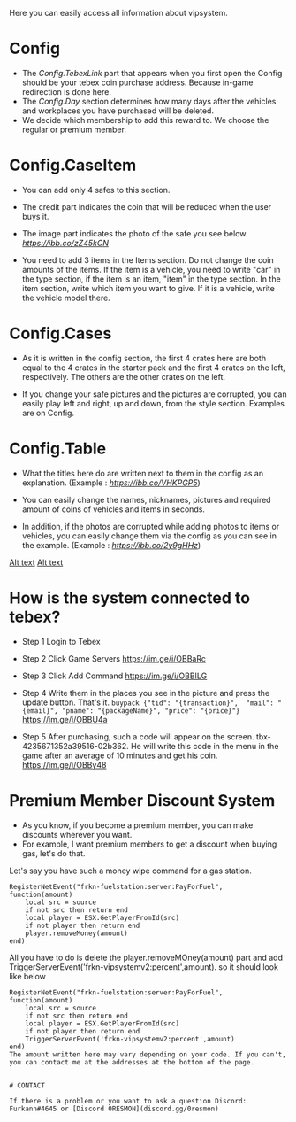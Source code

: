 Here you can easily access all information about vipsystem.

# Config

- The _Config.TebexLink_ part that appears when you first open the Config should be your tebex coin purchase address. Because in-game redirection is done here.
- The _Config.Day_ section determines how many days after the vehicles and workplaces you have purchased will be deleted.
- We decide which membership to add this reward to. We choose the regular or premium member.

# Config.CaseItem

- You can add only 4 safes to this section.

- The credit part indicates the coin that will be reduced when the user buys it.

- The image part indicates the photo of the safe you see below.
_https://ibb.co/zZ45kCN_

- You need to add 3 items in the Items section. Do not change the coin amounts of the items. If the item is a vehicle, you need to write "car" in the type section, if the item is an item, "item" in the type section. In the item section, write which item you want to give. If it is a vehicle, write the vehicle model there.

# Config.Cases

- As it is written in the config section, the first 4 crates here are both equal to the 4 crates in the starter pack and the first 4 crates on the left, respectively. The others are the other crates on the left.

- If you change your safe pictures and the pictures are corrupted, you can easily play left and right, up and down, from the style section. Examples are on Config.

# Config.Table

- What the titles here do are written next to them in the config as an explanation. (Example : _https://ibb.co/VHKPGP5_)

- You can easily change the names, nicknames, pictures and required amount of coins of vehicles and items in seconds.

- In addition, if the photos are corrupted while adding photos to items or vehicles, you can easily change them via the config as you can see in the example.  (Example : _https://ibb.co/2y9gHHz_)

[Alt text](relative/path/to/https://ibb.co/2y9gHHz?raw=true "Title")
[Alt text](https://ibb.co/2y9gHHz/2y9gHHz?raw=true "Title")

# How is the system connected to tebex?

- Step 1
Login to Tebex

- Step 2 
Click Game Servers
https://im.ge/i/OBBaRc

- Step 3
Click Add Command
https://im.ge/i/OBBILG


- Step 4
Write them in the places you see in the picture and press the update button. That's it.
```buypack {"tid": "{transaction}",  "mail": "{email}", "pname": "{packageName}", "price": "{price}"}```
https://im.ge/i/OBBU4a

- Step 5
After purchasing, such a code will appear on the screen. tbx-4235671352a39516-02b362. He will write this code in the menu in the game after an average of 10 minutes and get his coin.
https://im.ge/i/OBBy48


# Premium Member Discount System

- As you know, if you become a premium member, you can make discounts wherever you want.
- For example, I want premium members to get a discount when buying gas, let's do that.

Let's say you have such a money wipe command for a gas station.
```
RegisterNetEvent("frkn-fuelstation:server:PayForFuel", function(amount)
    local src = source
    if not src then return end
    local player = ESX.GetPlayerFromId(src)
    if not player then return end
    player.removeMoney(amount)
end)
```
All you have to do is delete the player.removeMOney(amount) part and add TriggerServerEvent('frkn-vipsystemv2:percent',amount).
so it should look like below

```
RegisterNetEvent("frkn-fuelstation:server:PayForFuel", function(amount)
    local src = source
    if not src then return end
    local player = ESX.GetPlayerFromId(src)
    if not player then return end
    TriggerServerEvent('frkn-vipsystemv2:percent',amount)
end)
The amount written here may vary depending on your code. If you can't, you can contact me at the addresses at the bottom of the page.


# CONTACT

If there is a problem or you want to ask a question Discord: Furkann#4645 or [Discord 0RESMON](discord.gg/0resmon)
